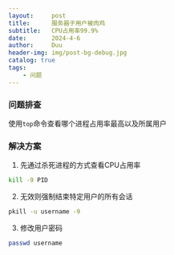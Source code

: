 ```yaml
---
layout:     post
title:      服务器子用户被肉鸡
subtitle:   CPU占用率99.9%
date:       2024-4-6
author:     Duu
header-img: img/post-bg-debug.jpg
catalog: true
tags:
    - 问题
---
```


### 问题排查

使用`top`命令查看哪个进程占用率最高以及所属用户

### 解决方案

1. 先通过杀死进程的方式查看CPU占用率

```bash
kill -9 PID
```

2. 无效则强制结束特定用户的所有会话

```bash
pkill -u username -9
```

3. 修改用户密码

```bash
passwd username
```

